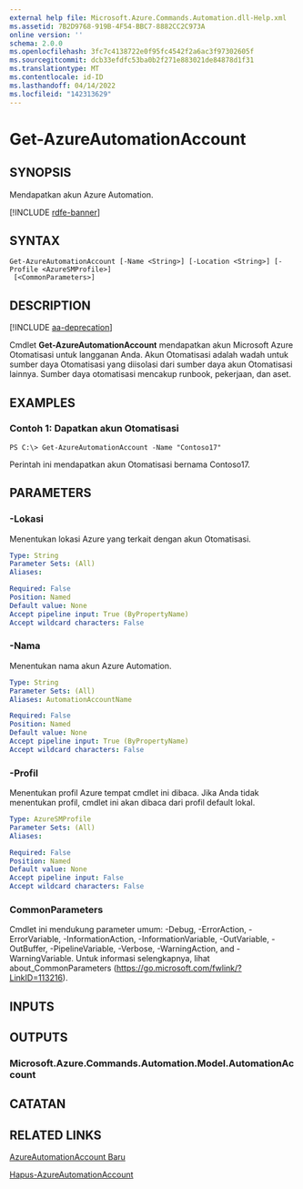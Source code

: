 ```yaml
---
external help file: Microsoft.Azure.Commands.Automation.dll-Help.xml
ms.assetid: 7B2D9768-919B-4F54-BBC7-8882CC2C973A
online version: ''
schema: 2.0.0
ms.openlocfilehash: 3fc7c4138722e0f95fc4542f2a6ac3f97302605f
ms.sourcegitcommit: dcb33efdfc53ba0b2f271e883021de84878d1f31
ms.translationtype: MT
ms.contentlocale: id-ID
ms.lasthandoff: 04/14/2022
ms.locfileid: "142313629"
---
```

# Get-AzureAutomationAccount

## SYNOPSIS

Mendapatkan akun Azure Automation.

[!INCLUDE [rdfe-banner](../../includes/rdfe-banner.md)]

## SYNTAX

```
Get-AzureAutomationAccount [-Name <String>] [-Location <String>] [-Profile <AzureSMProfile>]
 [<CommonParameters>]
```

## DESCRIPTION

[!INCLUDE [aa-deprecation](../include/aa-deprecation.md)]

Cmdlet **Get-AzureAutomationAccount** mendapatkan akun Microsoft Azure Otomatisasi untuk langganan Anda.
Akun Otomatisasi adalah wadah untuk sumber daya Otomatisasi yang diisolasi dari sumber daya akun Otomatisasi lainnya.
Sumber daya otomatisasi mencakup runbook, pekerjaan, dan aset.

## EXAMPLES

### Contoh 1: Dapatkan akun Otomatisasi
```
PS C:\> Get-AzureAutomationAccount -Name "Contoso17"
```

Perintah ini mendapatkan akun Otomatisasi bernama Contoso17.

## PARAMETERS

### -Lokasi
Menentukan lokasi Azure yang terkait dengan akun Otomatisasi.

```yaml
Type: String
Parameter Sets: (All)
Aliases: 

Required: False
Position: Named
Default value: None
Accept pipeline input: True (ByPropertyName)
Accept wildcard characters: False
```

### -Nama
Menentukan nama akun Azure Automation.

```yaml
Type: String
Parameter Sets: (All)
Aliases: AutomationAccountName

Required: False
Position: Named
Default value: None
Accept pipeline input: True (ByPropertyName)
Accept wildcard characters: False
```

### -Profil
Menentukan profil Azure tempat cmdlet ini dibaca.
Jika Anda tidak menentukan profil, cmdlet ini akan dibaca dari profil default lokal.

```yaml
Type: AzureSMProfile
Parameter Sets: (All)
Aliases: 

Required: False
Position: Named
Default value: None
Accept pipeline input: False
Accept wildcard characters: False
```

### CommonParameters
Cmdlet ini mendukung parameter umum: -Debug, -ErrorAction, -ErrorVariable, -InformationAction, -InformationVariable, -OutVariable, -OutBuffer, -PipelineVariable, -Verbose, -WarningAction, and -WarningVariable. Untuk informasi selengkapnya, lihat about_CommonParameters (https://go.microsoft.com/fwlink/?LinkID=113216).

## INPUTS

## OUTPUTS

### Microsoft.Azure.Commands.Automation.Model.AutomationAccount

## CATATAN

## RELATED LINKS

[AzureAutomationAccount Baru](./New-AzureAutomationAccount.md)

[Hapus-AzureAutomationAccount](./Remove-AzureAutomationAccount.md)


